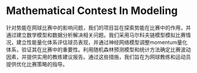 # Mathematical Contest In Modeling
针对势能在网球比赛中的影响问题，我们的项目旨在探索势能在比赛中的作用，并通过建立数学模型和数据分析解决相关问题。我们采用马尔科夫链模型模拟比赛情况，建立性能量化体系评估球员表现，并通过神经网络模型调整momentum量化体系，验证其在比赛中的重要性。利用随机森林预测模型和统计方法确定比赛波动因素，并提供实用的教练建议报告。通过这些措施，我们旨在为网球教练和运动员提供优化比赛策略的指导。

